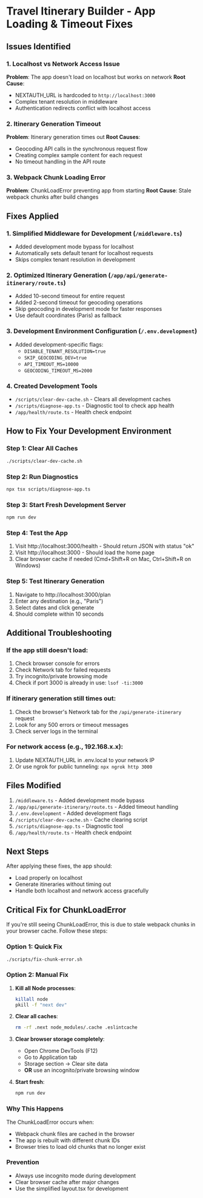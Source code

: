 # Travel Itinerary Builder - App Loading & Timeout Fixes

## Issues Identified

### 1. Localhost vs Network Access Issue
**Problem**: The app doesn't load on localhost but works on network
**Root Cause**: 
- NEXTAUTH_URL is hardcoded to `http://localhost:3000`
- Complex tenant resolution in middleware
- Authentication redirects conflict with localhost access

### 2. Itinerary Generation Timeout
**Problem**: Itinerary generation times out
**Root Causes**:
- Geocoding API calls in the synchronous request flow
- Creating complex sample content for each request
- No timeout handling in the API route

### 3. Webpack Chunk Loading Error
**Problem**: ChunkLoadError preventing app from starting
**Root Cause**: Stale webpack chunks after build changes

## Fixes Applied

### 1. Simplified Middleware for Development (`/middleware.ts`)
- Added development mode bypass for localhost
- Automatically sets default tenant for localhost requests
- Skips complex tenant resolution in development

### 2. Optimized Itinerary Generation (`/app/api/generate-itinerary/route.ts`)
- Added 10-second timeout for entire request
- Added 2-second timeout for geocoding operations
- Skip geocoding in development mode for faster responses
- Use default coordinates (Paris) as fallback

### 3. Development Environment Configuration (`/.env.development`)
- Added development-specific flags:
  - `DISABLE_TENANT_RESOLUTION=true`
  - `SKIP_GEOCODING_DEV=true`
  - `API_TIMEOUT_MS=10000`
  - `GEOCODING_TIMEOUT_MS=2000`

### 4. Created Development Tools
- `/scripts/clear-dev-cache.sh` - Clears all development caches
- `/scripts/diagnose-app.ts` - Diagnostic tool to check app health
- `/app/health/route.ts` - Health check endpoint

## How to Fix Your Development Environment

### Step 1: Clear All Caches
```bash
./scripts/clear-dev-cache.sh
```

### Step 2: Run Diagnostics
```bash
npx tsx scripts/diagnose-app.ts
```

### Step 3: Start Fresh Development Server
```bash
npm run dev
```

### Step 4: Test the App
1. Visit http://localhost:3000/health - Should return JSON with status "ok"
2. Visit http://localhost:3000 - Should load the home page
3. Clear browser cache if needed (Cmd+Shift+R on Mac, Ctrl+Shift+R on Windows)

### Step 5: Test Itinerary Generation
1. Navigate to http://localhost:3000/plan
2. Enter any destination (e.g., "Paris")
3. Select dates and click generate
4. Should complete within 10 seconds

## Additional Troubleshooting

### If the app still doesn't load:
1. Check browser console for errors
2. Check Network tab for failed requests
3. Try incognito/private browsing mode
4. Check if port 3000 is already in use: `lsof -ti:3000`

### If itinerary generation still times out:
1. Check the browser's Network tab for the `/api/generate-itinerary` request
2. Look for any 500 errors or timeout messages
3. Check server logs in the terminal

### For network access (e.g., 192.168.x.x):
1. Update NEXTAUTH_URL in .env.local to your network IP
2. Or use ngrok for public tunneling: `npx ngrok http 3000`

## Files Modified
1. `/middleware.ts` - Added development mode bypass
2. `/app/api/generate-itinerary/route.ts` - Added timeout handling
3. `/.env.development` - Added development flags
4. `/scripts/clear-dev-cache.sh` - Cache clearing script
5. `/scripts/diagnose-app.ts` - Diagnostic tool
6. `/app/health/route.ts` - Health check endpoint

## Next Steps
After applying these fixes, the app should:
- Load properly on localhost
- Generate itineraries without timing out
- Handle both localhost and network access gracefully

## Critical Fix for ChunkLoadError

If you're still seeing ChunkLoadError, this is due to stale webpack chunks in your browser cache. Follow these steps:

### Option 1: Quick Fix
```bash
./scripts/fix-chunk-error.sh
```

### Option 2: Manual Fix
1. **Kill all Node processes**:
   ```bash
   killall node
   pkill -f "next dev"
   ```

2. **Clear all caches**:
   ```bash
   rm -rf .next node_modules/.cache .eslintcache
   ```

3. **Clear browser storage completely**:
   - Open Chrome DevTools (F12)
   - Go to Application tab
   - Storage section → Clear site data
   - **OR** use an incognito/private browsing window

4. **Start fresh**:
   ```bash
   npm run dev
   ```

### Why This Happens
The ChunkLoadError occurs when:
- Webpack chunk files are cached in the browser
- The app is rebuilt with different chunk IDs
- Browser tries to load old chunks that no longer exist

### Prevention
- Always use incognito mode during development
- Clear browser cache after major changes
- Use the simplified layout.tsx for development